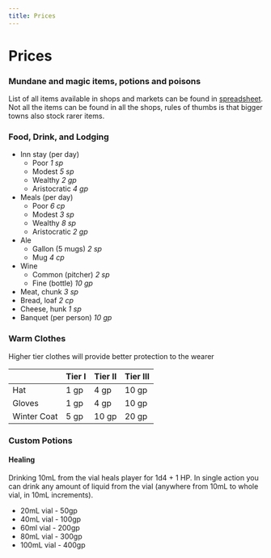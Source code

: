 ```yaml
---
title: Prices
---
```


# Prices

### Mundane and magic items, potions and poisons
List of all items available in shops and markets can be found in [spreadsheet](https://docs.google.com/spreadsheets/d/10q9-pMNvQZE5T7Zuco4PJsYW-rwES_LfMp0-wUerfyw). Not all the items can be found in all the shops, rules of thumbs is that bigger towns also stock rarer items.


### Food, Drink, and Lodging
* Inn stay (per day)
    * Poor	*1 sp*
    * Modest	*5 sp*
    * Wealthy	*2 gp*
    * Aristocratic	*4 gp*
* Meals (per day)
    * Poor	*6 cp*
    * Modest	*3 sp*
    * Wealthy	*8 sp*
    * Aristocratic	*2 gp*
* Ale
    * Gallon (5 mugs)	*2 sp*
    * Mug	*4 cp*
* Wine
    * Common (pitcher)	*2 sp*
    * Fine (bottle)	*10 gp*
* Meat, chunk	*3 sp*
* Bread, loaf	*2 cp*
* Cheese, hunk	*1 sp*
* Banquet (per person)	*10 gp*

### Warm Clothes

Higher tier clothes will provide better protection to the wearer

|             | Tier I | Tier II | Tier III |
|-------------|--------|---------|----------|
| Hat         | 1 gp   | 4 gp    | 10 gp    |
| Gloves      | 1 gp   | 4 gp    | 10 gp    |
| Winter Coat | 5 gp   | 10 gp   | 20 gp    |

### Custom Potions

#### Healing

Drinking 10mL from the vial heals player for 1d4 + 1 HP. In single action you can drink any amount of liquid from the vial (anywhere from 10mL to whole vial, in 10mL increments).

* 20mL vial - 50gp
* 40mL vial - 100gp
* 60ml vial - 200gp
* 80mL vial - 300gp
* 100mL vial - 400gp